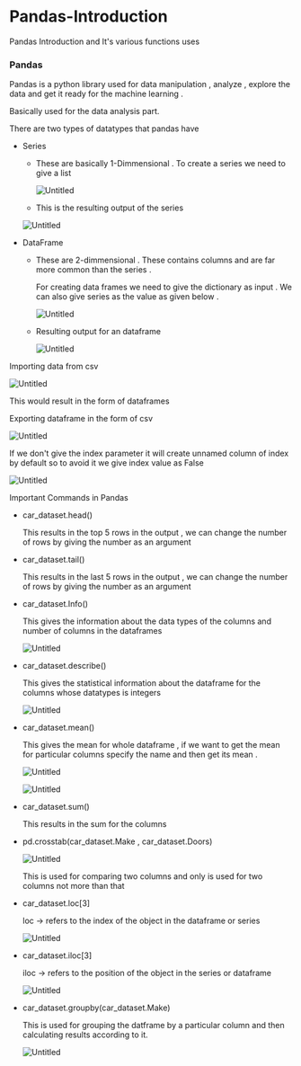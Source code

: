 # Pandas-Introduction
Pandas Introduction and It's various functions uses 
### Pandas

Pandas is a python library used for data manipulation , analyze , explore the data and get it ready for the machine learning .

Basically used for the data analysis part.

There are two types of datatypes that pandas have 

- Series
    - These are basically 1-Dimmensional . To create a series we need to give a list
        
        ![Untitled](https://s3-us-west-2.amazonaws.com/secure.notion-static.com/c1815768-a670-44cc-b141-4b933c8d10df/Untitled.png)
        
    - This is the resulting output of the series
    
    ![Untitled](https://s3-us-west-2.amazonaws.com/secure.notion-static.com/4d886660-272a-4035-8d91-f4f760e5aea6/Untitled.png)
    
- DataFrame
    - These are 2-dimmensional . These contains columns and are far more common than the series .
        
        For creating data frames we need to give the dictionary as input . We can also give series as the value as given below .
        
        ![Untitled](https://s3.us-west-2.amazonaws.com/secure.notion-static.com/c1815768-a670-44cc-b141-4b933c8d10df/Untitled.png?X-Amz-Algorithm=AWS4-HMAC-SHA256&X-Amz-Credential=AKIAT73L2G45O3KS52Y5%2F20211007%2Fus-west-2%2Fs3%2Faws4_request&X-Amz-Date=20211007T142208Z&X-Amz-Expires=86400&X-Amz-Signature=d8e86d3aa135940d074138f0b1db4d41f9c2846cbc1847240f438df2264e0210&X-Amz-SignedHeaders=host&response-content-disposition=filename%20%3D%22Untitled.png%22)
        
    - Resulting output for an dataframe
        
        ![Untitled](https://s3.us-west-2.amazonaws.com/secure.notion-static.com/4d886660-272a-4035-8d91-f4f760e5aea6/Untitled.png?X-Amz-Algorithm=AWS4-HMAC-SHA256&X-Amz-Credential=AKIAT73L2G45O3KS52Y5%2F20211007%2Fus-west-2%2Fs3%2Faws4_request&X-Amz-Date=20211007T142126Z&X-Amz-Expires=86400&X-Amz-Signature=10bf091ceffaa1d3ee331e8508065141fcaf163f93d2377d76d324565c959376&X-Amz-SignedHeaders=host&response-content-disposition=filename%20%3D%22Untitled.png%22)
        
    

Importing data from csv

![Untitled](https://s3.us-west-2.amazonaws.com/secure.notion-static.com/76a983c9-1958-4a2b-8a47-c95c61ed8196/Untitled.png?X-Amz-Algorithm=AWS4-HMAC-SHA256&X-Amz-Credential=AKIAT73L2G45O3KS52Y5%2F20211007%2Fus-west-2%2Fs3%2Faws4_request&X-Amz-Date=20211007T142244Z&X-Amz-Expires=86400&X-Amz-Signature=e0624faffb0701ba70503274000b82bcb35f2d4130fa90697dc175455f22d47e&X-Amz-SignedHeaders=host&response-content-disposition=filename%20%3D%22Untitled.png%22)

This would result in the form of dataframes 

Exporting dataframe in the form of csv

![Untitled](https://s3.us-west-2.amazonaws.com/secure.notion-static.com/80e4e0ee-aeab-4d53-9f5f-0bc3853c496f/Untitled.png?X-Amz-Algorithm=AWS4-HMAC-SHA256&X-Amz-Credential=AKIAT73L2G45O3KS52Y5%2F20211007%2Fus-west-2%2Fs3%2Faws4_request&X-Amz-Date=20211007T142301Z&X-Amz-Expires=86400&X-Amz-Signature=f5dc0325d38f1a9850456d98dda7a6a3732df2862450d2926cdaa036e4cb7c42&X-Amz-SignedHeaders=host&response-content-disposition=filename%20%3D%22Untitled.png%22)

If we don't give the index parameter it will create unnamed column of index by default so to avoid it we give index value as False 

![Untitled](https://s3.us-west-2.amazonaws.com/secure.notion-static.com/76f58417-643f-454e-bd7f-1ea5bd5fa437/Untitled.png?X-Amz-Algorithm=AWS4-HMAC-SHA256&X-Amz-Credential=AKIAT73L2G45O3KS52Y5%2F20211007%2Fus-west-2%2Fs3%2Faws4_request&X-Amz-Date=20211007T142416Z&X-Amz-Expires=86400&X-Amz-Signature=58602ef05173966a84d6637ef77b044fa4c96f413d039028be7255f2af6bc4e3&X-Amz-SignedHeaders=host&response-content-disposition=filename%20%3D%22Untitled.png%22)


Important Commands in Pandas 

- car_dataset.head()
    
    This results in the top 5 rows in the output , we can change the number of rows by giving the number as an argument
    
- car_dataset.tail()
    
    This results in the last 5 rows in the output , we can change the number of rows by giving the number as an argument
    
- car_dataset.Info()
    
    This gives the information about the data types of the columns and number of columns in the dataframes 
    
    ![Untitled](https://s3.us-west-2.amazonaws.com/secure.notion-static.com/a0c6cd10-3118-4c2b-85d1-05359a13da29/Untitled.png?X-Amz-Algorithm=AWS4-HMAC-SHA256&X-Amz-Credential=AKIAT73L2G45O3KS52Y5%2F20211007%2Fus-west-2%2Fs3%2Faws4_request&X-Amz-Date=20211007T142341Z&X-Amz-Expires=86400&X-Amz-Signature=61275014351d8a97815dbe8ffccfab1dde90134fd8dc084337dd83a79e07f1ad&X-Amz-SignedHeaders=host&response-content-disposition=filename%20%3D%22Untitled.png%22)
    
- car_dataset.describe()
    
    This gives the statistical information about the dataframe for the columns whose datatypes is integers
    
    ![Untitled](https://s3.us-west-2.amazonaws.com/secure.notion-static.com/41be751a-ee25-484f-afed-6f2c96f14ce1/Untitled.png?X-Amz-Algorithm=AWS4-HMAC-SHA256&X-Amz-Credential=AKIAT73L2G45O3KS52Y5%2F20211007%2Fus-west-2%2Fs3%2Faws4_request&X-Amz-Date=20211007T142436Z&X-Amz-Expires=86400&X-Amz-Signature=2800138198a3d7e02b661e57fcb7f0c4b22cd54a2af2ea07c7c834c29ecbf73a&X-Amz-SignedHeaders=host&response-content-disposition=filename%20%3D%22Untitled.png%22)
    
- car_dataset.mean()
    
    This gives the mean for whole dataframe , if we want to get the mean for particular columns specify the name and then get its mean .
    
    ![Untitled](https://s3.us-west-2.amazonaws.com/secure.notion-static.com/b71d6db1-124d-4af9-a938-d24f5c801603/Untitled.png?X-Amz-Algorithm=AWS4-HMAC-SHA256&X-Amz-Credential=AKIAT73L2G45O3KS52Y5%2F20211007%2Fus-west-2%2Fs3%2Faws4_request&X-Amz-Date=20211007T142455Z&X-Amz-Expires=86400&X-Amz-Signature=bc20e622f5597c3fe4c32454cef3d59ffa885e653e08dd25cf02fdc16307483e&X-Amz-SignedHeaders=host&response-content-disposition=filename%20%3D%22Untitled.png%22)
    
    ![Untitled](https://s3.us-west-2.amazonaws.com/secure.notion-static.com/f36059a4-f134-40be-a8cd-789df53b90ab/Untitled.png?X-Amz-Algorithm=AWS4-HMAC-SHA256&X-Amz-Credential=AKIAT73L2G45O3KS52Y5%2F20211007%2Fus-west-2%2Fs3%2Faws4_request&X-Amz-Date=20211007T142512Z&X-Amz-Expires=86400&X-Amz-Signature=5fdca3c70ce1ad32ea7b8f0712b171268226109df7cda7eb4c944d4c77b46cdf&X-Amz-SignedHeaders=host&response-content-disposition=filename%20%3D%22Untitled.png%22)
    
- car_dataset.sum()
    
    This results in the sum for the columns 
    
- pd.crosstab(car_dataset.Make , car_dataset.Doors)
    
    ![Untitled](https://s3.us-west-2.amazonaws.com/secure.notion-static.com/e225de63-d709-42e1-8b87-5cae54541575/Untitled.png?X-Amz-Algorithm=AWS4-HMAC-SHA256&X-Amz-Credential=AKIAT73L2G45O3KS52Y5%2F20211007%2Fus-west-2%2Fs3%2Faws4_request&X-Amz-Date=20211007T142533Z&X-Amz-Expires=86400&X-Amz-Signature=03c4d9b8704e86e6c3c960e5da937dca0ce6eaad4b606daefa0b45b803bdc93a&X-Amz-SignedHeaders=host&response-content-disposition=filename%20%3D%22Untitled.png%22)
    
    This is used for comparing two columns and only is used for two columns not more than that
    
- car_dataset.loc[3]
    
    loc → refers to the index of the object in the dataframe or series 
    
    ![Untitled](https://s3.us-west-2.amazonaws.com/secure.notion-static.com/54e519c6-b355-46e6-8187-4d9593b44582/Untitled.png?X-Amz-Algorithm=AWS4-HMAC-SHA256&X-Amz-Credential=AKIAT73L2G45O3KS52Y5%2F20211007%2Fus-west-2%2Fs3%2Faws4_request&X-Amz-Date=20211007T142551Z&X-Amz-Expires=86400&X-Amz-Signature=658af81ad5daed4744bb3c97fbf72578d6bb7fd350d0e48ab3a7864a61499c2b&X-Amz-SignedHeaders=host&response-content-disposition=filename%20%3D%22Untitled.png%22)
    
- car_dataset.iloc[3]
    
    iloc → refers to the position of the object in the series or dataframe 
    
    ![Untitled](https://s3-us-west-2.amazonaws.com/secure.notion-static.com/21d388e3-482e-407a-8c48-25fd4be21482/Untitled.png)
    
- car_dataset.groupby(car_dataset.Make)
    
    This is used for grouping the datframe by a particular column and then calculating results according to it.
    
    ![Untitled](https://s3-us-west-2.amazonaws.com/secure.notion-static.com/9f018c19-63a0-4587-ab91-ef01222832cd/Untitled.png)

